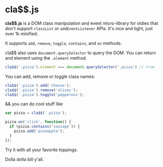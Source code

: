 # cla$$.js

**cla$$.js** is a DOM class manipulation and event micro-library for oldies that don't support `classList` or `addEventListener` APIs. It's nice and tight, just over 1k minified.

It supports `add`, `remove`, `toggle`, `contains`, and `on` methods.

cla$$ also uses `document.querySelector` to query the DOM. You can return and element using the `.element` method.

```js
cla$$('.pizza').element === document.querySelector('.pizza') // true
```

You can add, remove or toggle class names:
```js
cla$$('.pizza').add('cheese');
cla$$('.pizza').remove('olives');
cla$$('.pizza').toggle('pepperoni');
```

&& you can do cool stuff like

```js
var pizza = cla$$('.pizza');

pizza.on('click', function() {
  if (pizza.contains('sausage')) {
    pizza.add('pineapple');
  }
});
```

Try it with all your favorite toppings.

Dolla dolla bill y'all.
